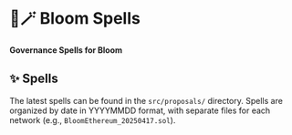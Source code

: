 # 🌱🪄 Bloom Spells

**Governance Spells for Bloom**

## ✨ Spells

The latest spells can be found in the `src/proposals/` directory. Spells are organized by date in YYYYMMDD format, with separate files for each network (e.g., `BloomEthereum_20250417.sol`).

